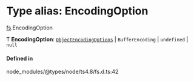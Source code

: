 # Type alias: EncodingOption

[fs](../modules/fs.md).EncodingOption

Ƭ **EncodingOption**: [`ObjectEncodingOptions`](../interfaces/fs.ObjectEncodingOptions.md) \| `BufferEncoding` \| `undefined` \| ``null``

#### Defined in

node_modules/@types/node/ts4.8/fs.d.ts:42
